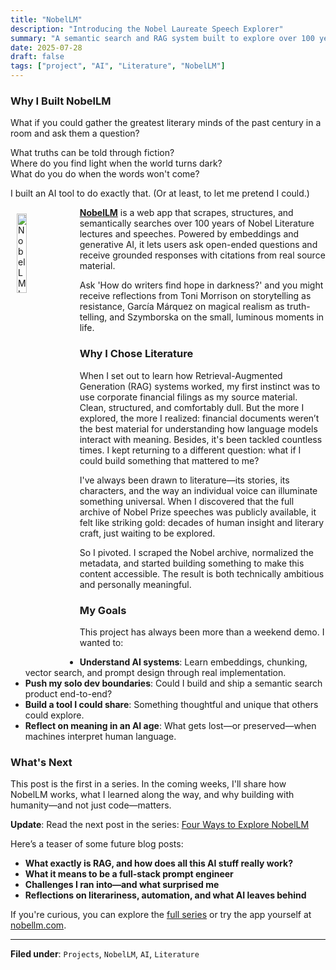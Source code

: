 ```yaml
---
title: "NobelLM"
description: "Introducing the Nobel Laureate Speech Explorer"
summary: "A semantic search and RAG system built to explore over 100 years of Nobel Literature speeches using AI."
date: 2025-07-28
draft: false
tags: ["project", "AI", "Literature", "NobelLM"]
---
```

### Why I Built NobelLM


What if you could gather the greatest literary minds of the past century in a room and ask them a question?

What truths can be told through fiction?  
Where do you find light when the world turns dark?  
What do you do when the words won't come?

I built an AI tool to do exactly that. (Or at least, to let me pretend I could.)

<a href="https://nobellm.com" target="_blank"><img src="/images/nobel_logo.png" alt="NobelLM Logo" style="width: 18%; height: auto; float: left; margin: 10px 10px 10px 10px;"></a>

**<a href="https://nobellm.com" target="_blank">NobelLM</a>** is a web app that scrapes, structures, and semantically searches over 100 years of Nobel Literature lectures and speeches. Powered by embeddings and generative AI, it lets users ask open-ended questions and receive grounded responses with citations from real source material.


Ask 'How do writers find hope in darkness?' and you might receive reflections from Toni Morrison on storytelling as resistance, García Márquez on magical realism as truth-telling, and Szymborska on the small, luminous moments in life.

### Why I Chose Literature

When I set out to learn how Retrieval-Augmented Generation (RAG) systems worked, my first instinct was to use corporate financial filings as my source material. Clean, structured, and comfortably dull. But the more I explored, the more I realized: financial documents weren’t the best material for understanding how language models interact with meaning. Besides, it's been tackled countless times. I kept returning to a different question: what if I could build something that mattered to me?

I've always been drawn to literature—its stories, its characters, and the way an individual voice can illuminate something universal. When I discovered that the full archive of Nobel Prize speeches was publicly available, it felt like striking gold: decades of human insight and literary craft, just waiting to be explored.

So I pivoted. I scraped the Nobel archive, normalized the metadata, and started building something to make this content accessible. The result is both technically ambitious and personally meaningful.

### My Goals

This project has always been more than a weekend demo. I wanted to:

- **Understand AI systems**: Learn embeddings, chunking, vector search, and prompt design through real implementation.
- **Push my solo dev boundaries**: Could I build and ship a semantic search product end-to-end?
- **Build a tool I could share**: Something thoughtful and unique that others could explore.
- **Reflect on meaning in an AI age**: What gets lost—or preserved—when machines interpret human language.

### What's Next

This post is the first in a series. In the coming weeks, I'll share how NobelLM works, what I learned along the way, and why building with humanity—and not just code—matters.


**Update**: Read the next post in the series: [Four Ways to Explore NobelLM](/writing/four-ways-to-explore-nobellm)


Here’s a teaser of some future blog posts:

- **What exactly is RAG, and how does all this AI stuff really work?**
- **What it means to be a full-stack prompt engineer**
- **Challenges I ran into—and what surprised me**
- **Reflections on literariness, automation, and what AI leaves behind**

If you're curious, you can explore the [full series](https://joegonwa.com/tags/nobellm/) or try the app yourself at <a href="https://nobellm.com" target="_blank">nobellm.com</a>.

---
**Filed under**: `Projects`, `NobelLM`, `AI`, `Literature` 